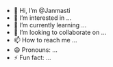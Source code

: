 - 👋 Hi, I’m @Janmasti
- 👀 I’m interested in ...
- 🌱 I’m currently learning ...
- 💞️ I’m looking to collaborate on ...
- 📫 How to reach me ...
- 😄 Pronouns: ...
- ⚡ Fun fact: ...

<!---
Janmasti/Janmasti is a ✨ special ✨ repository because its `README.md` (this file) appears on your GitHub profile.
You can click the Preview link to take a look at your changes.
--->
